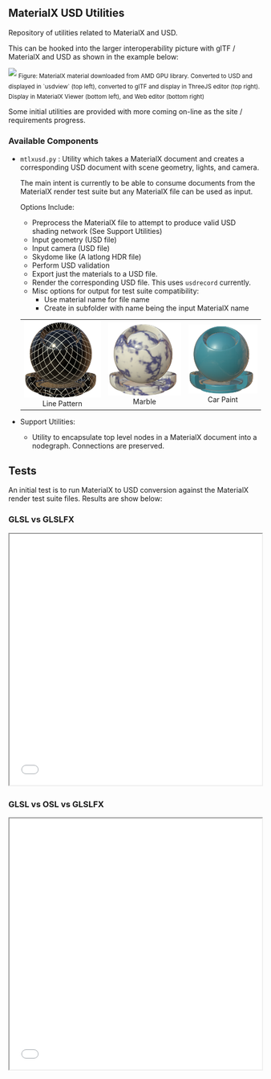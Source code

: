 ## MaterialX USD Utilities

Repository of utilities related to MaterialX and USD.

This can be hooked into the larger interoperability picture with glTF / MaterialX and USD as shown in the example below:

<img src="./documents/results/usd_gltf_mtlx_desk_web.png">
<sub>Figure: MaterialX material downloaded from AMD GPU library. Converted to USD and displayed in `usdview` (top left), converted to glTF and display in ThreeJS editor (top right). Display in MaterialX Viewer (bottom left), and Web editor (bottom right)</sub>

Some initial utilities are provided with more coming on-line as the site / requirements progress.

### Available Components

- `mtlxusd.py` : Utility which takes a MaterialX document and creates a corresponding USD document with scene geometry, lights, and camera. 

  The main intent is currently to be able to consume documents from the MaterialX render test suite but any MaterialX file can be used as input.

  Options Include:
  - Preprocess the MaterialX file to
  attempt to produce valid USD shading network (See Support Utilities)
  - Input geometry (USD file)
  - Input camera (USD file)
  - Skydome like (A latlong HDR file)
  - Perform USD validation
  - Export just the materials to a USD file.
  - Render the corresponding USD file. This uses `usdrecord` currently.
  - Misc options for output for test
    suite compatibility:
    - Use material name for file name
    - Create in subfolder with name being the input MaterialX name

  | | | |
  | :--: | :--: | :--: |
  | <img src="https://raw.githubusercontent.com/kwokcb/materialxusd/refs/heads/main/tests/examples/linepattern/test_crosshatch_glslfx.png?token=GHSAT0AAAAAAC2DA34K7BXSZCU33SWDQN5UZ5XUXPA">Line Pattern</img> | <img src="https://raw.githubusercontent.com/kwokcb/materialxusd/refs/heads/main/tests/examples/standard_surface_marble_solid/Marble_3D_glslfx.png?token=GHSAT0AAAAAAC2DA34KJJZPZLDRUYARA74EZ5XUY7A">Marble</img> | <img src="https://raw.githubusercontent.com/kwokcb/materialxusd/refs/heads/main/tests/examples/standard_surface_carpaint/Car_Paint_glslfx.png?token=GHSAT0AAAAAAC2DA34KPPHYBV6S5ZC4XPNYZ5XU57Q">Car Paint</img> |



- Support Utilities:
  - Utility to encapsulate top level nodes in a MaterialX document into a nodegraph. Connections are preserved.

## Tests

An initial test is to run MaterialX to USD conversion against the MaterialX render test suite files. Results are show below:

### GLSL vs GLSLFX
<iframe width="100%" height="500px" src="./tests/glsl_vs_glslfx.html"></iframe>
<p>

### GLSL vs OSL vs GLSLFX
<iframe width="100%" height="500px" src="./tests/glsl_vs_osl_glslfx.html"></iframe>

